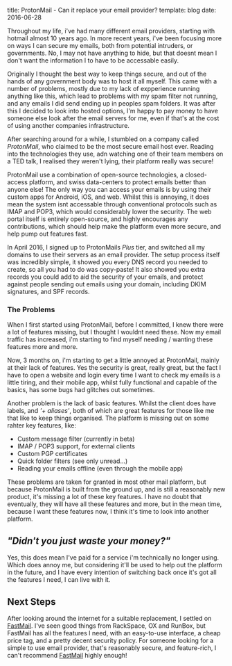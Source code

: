 title: ProtonMail - Can it replace your email provider?
template: blog
date: 2016-06-28

Throughout my life, i've had many different email providers, starting with hotmail almost 10 years ago. In more recent years, i've been focusing more on ways I can secure my emails, both from potential intruders, or governments. No, I may not have anything to hide, but that doesnt mean I don't want the information I to have to be accessable easily.

Originally I thought the best way to keep things secure, and out of the hands of any government body was to host it all myself. This came with a number of problems, mostly due to my lack of expperience running anything like this, which lead to problems with my spam filter not running, and any emails I did send ending up in peoples spam folders. It was after this I decided to look into hosted options, I'm happy to pay money to have someone else look after the email servers for me, even if that's at the cost of using another companies infrastructure.

After searching around for a while, I stumbled on a company called _ProtonMail_, who claimed to be the most secure email host ever. Reading into the technologies they use, adn watching one of their team members on a TED talk, I realised they weren't lying, their platform really was secure!

ProtonMail use a combination of open-source technologies, a closed-access platform, and swiss data-centers to protect emails better than anyone else! The only way you can access your emails is by using their custom apps for Android, iOS, and web. Whilst this is annoying, it does mean the system isnt accessable through conventional protocols such as IMAP and POP3, which would considerably lower the security. The web portal itself is entirely open-source, and highly encourages any contributions, which should help make the platform even more secure, and help pump out features fast.

In April 2016, I signed up to ProtonMails _Plus_ tier, and switched all my domains to use their servers as an email provider. The setup process itself was incredibly simple, it showed you every DNS record you needed to create, so all you had to do was copy-paste! It also showed you extra records you could add to aid the security of your emails, and protect against people sending out emails using your domain, including DKIM signatures, and SPF records.


### The Problems

When I first started using ProtonMail, before I committed, I knew there were a lot of features missing, but I thought I wouldnt need these. Now my email traffic has increased, i'm starting to find myself needing / wanting these features more and more.

Now, 3 months on, i'm starting to get a little annoyed at ProtonMail, mainly at their lack of features. Yes the security is great, really great, but the fact I have to open a website and login every time I want to check my emails is a little tiring, and their mobile app, whilst fully functional and capable of the basics, has some bugs had glitches out sometimes.

Another problem is the lack of basic features. Whilst the client does have labels, and _'+ aliases'_, both of which are great features for those like me that like to keep things organised. The platform is missing out on some rahter key features, like:

- Custom message filter (currently in beta)
- IMAP / POP3 support, for external clients
- Custom PGP certificates
- Quick folder filters (see only unread...)
- Reading your emails offline (even through the mobile app)


These problems are taken for granted in most other mail platform, but because ProtonMail is built from the ground up, and is still a reasonably new product, it's missing a lot of these key features. I have no doubt that eventually, they will have all these features and more, but in the mean time, because I want these features now, I think it's time to look into another platform.

## _"Didn't you just waste your money?"_

Yes, this does mean I've paid for a service i'm technically no longer using. Which does annoy me, but considering it'll be used to help out the platform in the future, and I have every intention of switching back once it's got all the features I need, I can live with it.

## Next Steps
After looking around the internet for a suitable replacement, I settled on [FastMail](https://fastmail.com/?STKI=14665249). I've seen good things from RackSpace, OX and RunBox, but FastMail has all the features I need, with an easy-to-use interface, a cheap price tag, and a pretty decent security policy. For someone looking for a simple to use email provider, that's reasonably secure, and feature-rich, I can't recommend [FastMail](https://fastmail.com/?STKI=14665249) highly enough!
